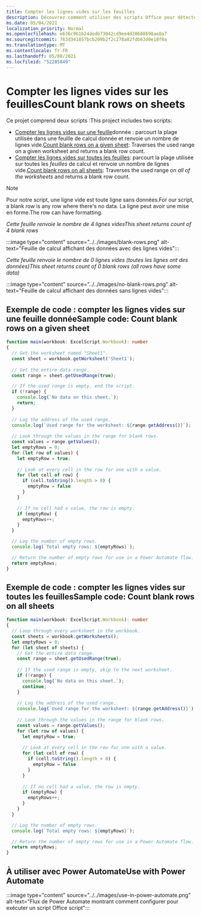 ```yaml
---
title: Compter les lignes vides sur les feuilles
description: Découvrez comment utiliser des scripts Office pour détecter s’il existe des lignes vides au lieu de données dans des feuilles de calcul, puis signaler le nombre de lignes vierges à utiliser dans un flux Power Automate données.
ms.date: 05/04/2021
localization_priority: Normal
ms.openlocfilehash: e636c9b1b24dedb73042cd9ee4d20688698ae8a7
ms.sourcegitcommit: 763d341857bcb209b2f2c278a82fdb63d0e18f0a
ms.translationtype: MT
ms.contentlocale: fr-FR
ms.lasthandoff: 05/08/2021
ms.locfileid: "52285849"
---
```

# <a name="count-blank-rows-on-sheets"></a><span data-ttu-id="2beaa-103">Compter les lignes vides sur les feuilles</span><span class="sxs-lookup"><span data-stu-id="2beaa-103">Count blank rows on sheets</span></span>

<span data-ttu-id="2beaa-104">Ce projet comprend deux scripts :</span><span class="sxs-lookup"><span data-stu-id="2beaa-104">This project includes two scripts:</span></span>

* <span data-ttu-id="2beaa-105">[Compter les lignes vides sur une feuille](#sample-code-count-blank-rows-on-a-given-sheet)donnée : parcourt la plage utilisée dans une feuille de calcul donnée et renvoie un nombre de lignes vide.</span><span class="sxs-lookup"><span data-stu-id="2beaa-105">[Count blank rows on a given sheet](#sample-code-count-blank-rows-on-a-given-sheet): Traverses the used range on a given worksheet and returns a blank row count.</span></span>
* <span data-ttu-id="2beaa-106">[Compter les lignes vides sur toutes les feuilles](#sample-code-count-blank-rows-on-all-sheets): parcourt la plage utilisée sur toutes les _feuilles_ de calcul et renvoie un nombre de lignes vide.</span><span class="sxs-lookup"><span data-stu-id="2beaa-106">[Count blank rows on all sheets](#sample-code-count-blank-rows-on-all-sheets): Traverses the used range on _all of the worksheets_ and returns a blank row count.</span></span>

> [!NOTE]
> <span data-ttu-id="2beaa-107">Pour notre script, une ligne vide est toute ligne sans données.</span><span class="sxs-lookup"><span data-stu-id="2beaa-107">For our script, a blank row is any row where there's no data.</span></span> <span data-ttu-id="2beaa-108">La ligne peut avoir une mise en forme.</span><span class="sxs-lookup"><span data-stu-id="2beaa-108">The row can have formatting.</span></span>

<span data-ttu-id="2beaa-109">_Cette feuille renvoie le nombre de 4 lignes vides_</span><span class="sxs-lookup"><span data-stu-id="2beaa-109">_This sheet returns count of 4 blank rows_</span></span>

:::image type="content" source="../../images/blank-rows.png" alt-text="Feuille de calcul affichant des données avec des lignes vides":::

<span data-ttu-id="2beaa-111">_Cette feuille renvoie le nombre de 0 lignes vides (toutes les lignes ont des données)_</span><span class="sxs-lookup"><span data-stu-id="2beaa-111">_This sheet returns count of 0 blank rows (all rows have some data)_</span></span>

:::image type="content" source="../../images/no-blank-rows.png" alt-text="Feuille de calcul affichant des données sans lignes vides":::

## <a name="sample-code-count-blank-rows-on-a-given-sheet"></a><span data-ttu-id="2beaa-113">Exemple de code : compter les lignes vides sur une feuille donnée</span><span class="sxs-lookup"><span data-stu-id="2beaa-113">Sample code: Count blank rows on a given sheet</span></span>

```TypeScript
function main(workbook: ExcelScript.Workbook): number
{
  // Get the worksheet named "Sheet1".
  const sheet = workbook.getWorksheet('Sheet1'); 
  
  // Get the entire data range.
  const range = sheet.getUsedRange(true);

  // If the used range is empty, end the script.
  if (!range) {
    console.log(`No data on this sheet.`);
    return;
  }
  
  // Log the address of the used range.
  console.log(`Used range for the worksheet: ${range.getAddress()}`);
    
  // Look through the values in the range for blank rows.
  const values = range.getValues();
  let emptyRows = 0;
  for (let row of values) {
    let emptyRow = true;
    
    // Look at every cell in the row for one with a value.
    for (let cell of row) {
      if (cell.toString().length > 0) {
        emptyRow = false
      }
    }

    // If no cell had a value, the row is empty.
    if (emptyRow) {
      emptyRows++;
    }
  }

  // Log the number of empty rows.
  console.log(`Total empty rows: ${emptyRows}`);

  // Return the number of empty rows for use in a Power Automate flow.
  return emptyRows;
}
```

## <a name="sample-code-count-blank-rows-on-all-sheets"></a><span data-ttu-id="2beaa-114">Exemple de code : compter les lignes vides sur toutes les feuilles</span><span class="sxs-lookup"><span data-stu-id="2beaa-114">Sample code: Count blank rows on all sheets</span></span>

```TypeScript
function main(workbook: ExcelScript.Workbook): number
{
  // Loop through every worksheet in the workbook.
  const sheets = workbook.getWorksheets();
  let emptyRows = 0;
  for (let sheet of sheets) {     
    // Get the entire data range.
    const range = sheet.getUsedRange(true);
  
    // If the used range is empty, skip to the next worksheet.
    if (!range) {
      console.log(`No data on this sheet.`);
      continue;
    }
    
    // Log the address of the used range.
    console.log(`Used range for the worksheet: ${range.getAddress()}`);
      
    // Look through the values in the range for blank rows.
    const values = range.getValues();
    for (let row of values) {
      let emptyRow = true;
      
      // Look at every cell in the row for one with a value.
      for (let cell of row) {
        if (cell.toString().length > 0) {
          emptyRow = false
        }
      }
  
      // If no cell had a value, the row is empty.
      if (emptyRow) {
        emptyRows++;
      }
    }
  }

  // Log the number of empty rows.
  console.log(`Total empty rows: ${emptyRows}`);

  // Return the number of empty rows for use in a Power Automate flow.
  return emptyRows;
}
```

## <a name="use-with-power-automate"></a><span data-ttu-id="2beaa-115">À utiliser avec Power Automate</span><span class="sxs-lookup"><span data-stu-id="2beaa-115">Use with Power Automate</span></span>

:::image type="content" source="../../images/use-in-power-automate.png" alt-text="Flux de Power Automate montrant comment configurer pour exécuter un script Office script":::
